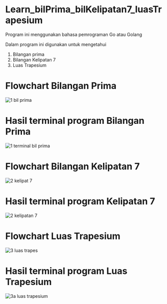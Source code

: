 # Learn_bilPrima_bilKelipatan7_luasTrapesium

Program ini menggunakan bahasa pemrograman Go atau Golang

Dalam program ini digunakan untuk mengetahui
1. Bilangan prima
2. Bilangan Kelipatan 7
3. Luas Trapesium

# Flowchart Bilangan Prima
![1 bil prima](https://github.com/pandhu-picahyo/Learn_bilPrima_bilKelipatan7_luasTrapesium/assets/117777807/f92ca43c-4bf0-42b3-9036-62ed731510f6)

# Hasil terminal program Bilangan Prima
![1 terminal bil prima](https://github.com/pandhu-picahyo/Learn_bilPrima_bilKelipatan7_luasTrapesium/assets/117777807/4bf7231d-d976-4a6a-ba05-f3ee8571c758)

# Flowchart Bilangan Kelipatan 7
![2 kelipat 7](https://github.com/pandhu-picahyo/Learn_bilPrima_bilKelipatan7_luasTrapesium/assets/117777807/5bec10ea-30bb-4bd0-a2ce-729af23692ff)

# Hasil terminal program Kelipatan 7
![2 kelipatan 7](https://github.com/pandhu-picahyo/Learn_bilPrima_bilKelipatan7_luasTrapesium/assets/117777807/6d58bde7-2628-4d67-916c-e2d4bcd8809d)

# Flowchart Luas Trapesium
![3 luas trapes](https://github.com/pandhu-picahyo/Learn_bilPrima_bilKelipatan7_luasTrapesium/assets/117777807/ea99b0e8-7466-4473-b255-6fc2966e6221)

# Hasil terminal program Luas Trapesium
![3a luas trapesium](https://github.com/pandhu-picahyo/Learn_bilPrima_bilKelipatan7_luasTrapesium/assets/117777807/f2c4c655-4c07-45d6-99cb-a577e5a719d8)

